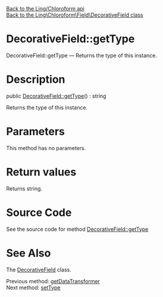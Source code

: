 [Back to the Ling/Chloroform api](https://github.com/lingtalfi/Chloroform/blob/master/doc/api/Ling/Chloroform.md)<br>
[Back to the Ling\Chloroform\Field\DecorativeField class](https://github.com/lingtalfi/Chloroform/blob/master/doc/api/Ling/Chloroform/Field/DecorativeField.md)


DecorativeField::getType
================



DecorativeField::getType — Returns the type of this instance.




Description
================


public [DecorativeField::getType](https://github.com/lingtalfi/Chloroform/blob/master/doc/api/Ling/Chloroform/Field/DecorativeField/getType.md)() : string




Returns the type of this instance.




Parameters
================

This method has no parameters.


Return values
================

Returns string.








Source Code
===========
See the source code for method [DecorativeField::getType](https://github.com/lingtalfi/Chloroform/blob/master/Field/DecorativeField.php#L154-L157)


See Also
================

The [DecorativeField](https://github.com/lingtalfi/Chloroform/blob/master/doc/api/Ling/Chloroform/Field/DecorativeField.md) class.

Previous method: [getDataTransformer](https://github.com/lingtalfi/Chloroform/blob/master/doc/api/Ling/Chloroform/Field/DecorativeField/getDataTransformer.md)<br>Next method: [setType](https://github.com/lingtalfi/Chloroform/blob/master/doc/api/Ling/Chloroform/Field/DecorativeField/setType.md)<br>

